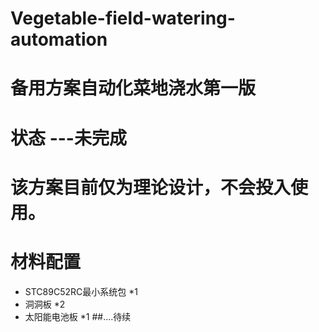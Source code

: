 # Vegetable-field-watering-automation
# 备用方案自动化菜地浇水第一版 
# 状态 ---未完成
# 该方案目前仅为理论设计，不会投入使用。
# 材料配置
- STC89C52RC最小系统包 *1
- 洞洞板 *2
- 太阳能电池板 *1
##....待续
